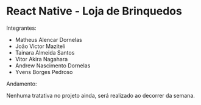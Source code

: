 # React Native - Loja de Brinquedos

Integrantes:

- Matheus Alencar Dornelas
- João Victor Maziteli
- Tainara Almeida Santos
- Vitor Akira Nagahara
- Andrew Nascimento Dornelas
- Yvens Borges Pedroso

Andamento:

Nenhuma tratativa no projeto ainda, será realizado ao decorrer da semana.
